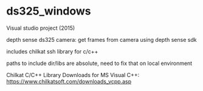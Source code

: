 # ds325_windows
Visual studio project (2015)

depth sense ds325 camera: get frames from camera using depth sense sdk

includes chilkat ssh library for c/c++ 

paths to include dir/libs are absolute, need to fix that on local environment 

Chilkat C/C++ Library Downloads for MS Visual C++: https://www.chilkatsoft.com/downloads_vcpp.asp
